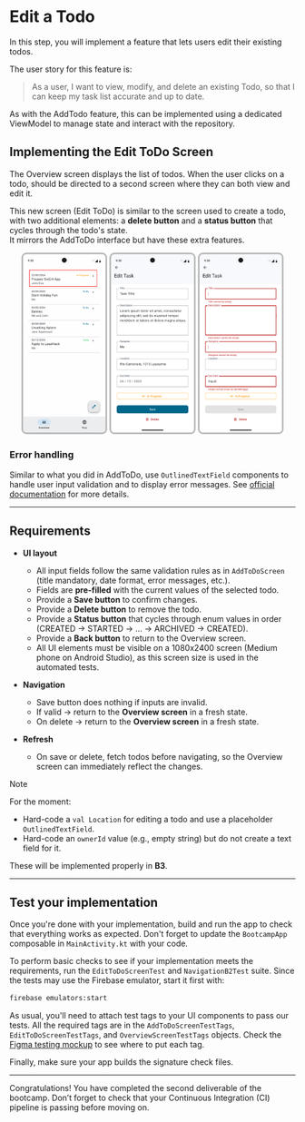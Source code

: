 # Edit a Todo

In this step, you will implement a feature that lets users edit their existing todos.

The user story for this feature is:

> As a user, I want to view, modify, and delete an existing Todo, so that I can keep my task list accurate and up to date.

As with the AddTodo feature, this can be implemented using a dedicated ViewModel to manage state and interact with the repository.

## Implementing the Edit ToDo Screen

The Overview screen displays the list of todos.
When the user clicks on a todo, should be directed to a second screen where they can both view and edit it.

This new screen (Edit ToDo) is similar to the screen used to create a todo, with two additional elements: a **delete button** and a **status button** that cycles through the todo's state.  
It mirrors the AddToDo interface but have these extra features.

<p align="center">
   <img alt="click to view a to-do" src="assets/EditInputOverviewScreen.png" width="30%" />
   <img alt="Edit a to-do" src="assets/EditToDoScreen.png" width="30%" />
   <img alt="Edit a to-do input validation" src="assets/EditToDoScreenValidation.png" width="30%" />

</p>

### Error handling

Similar to what you did in AddToDo, use `OutlinedTextField` components to handle user input validation and to display error messages. See [official documentation](https://developer.android.com/develop/ui/compose/quick-guides/content/validate-input#validate_input_as_the_user_types_2) for more details.

---

## Requirements

- **UI layout**  
  - All input fields follow the same validation rules as in `AddToDoScreen` (title mandatory, date format, error messages, etc.).  
  - Fields are **pre-filled** with the current values of the selected todo.  
  - Provide a **Save button** to confirm changes.  
  - Provide a **Delete button** to remove the todo.  
  - Provide a **Status button** that cycles through enum values in order (CREATED → STARTED → … → ARCHIVED → CREATED).  
  - Provide a **Back button** to return to the Overview screen.  
  - All UI elements must be visible on a 1080x2400 screen (Medium phone on Android Studio), as this screen size is used in the automated tests.

- **Navigation**  
  - Save button does nothing if inputs are invalid.  
  - If valid → return to the **Overview screen** in a fresh state.  
  - On delete → return to the **Overview screen** in a fresh state.  

- **Refresh**  
  - On save or delete, fetch todos before navigating, so the Overview screen can immediately reflect the changes.  

> [!NOTE]  
> For the moment:  
>
> - Hard-code a `val Location` for editing a todo and use a placeholder `OutlinedTextField`.  
> - Hard-code an `ownerId` value (e.g., empty string) but do not create a text field for it.  
>
> These will be implemented properly in **B3**.

---

## Test your implementation

Once you're done with your implementation, build and run the app to check that everything works as expected. Don't forget to update the `BootcampApp` composable in `MainActivity.kt` with your code.

To perform basic checks to see if your implementation meets the requirements, run the `EditToDoScreenTest` and `NavigationB2Test` suite. Since the tests may use the Firebase emulator, start it first with:

```bash
firebase emulators:start
```

As usual, you'll need to attach test tags to your UI components to pass our tests. All the required tags are in the `AddToDoScreenTestTags`, `EditToDoScreenTestTags`, and `OverviewScreenTestTags` objects. Check the [Figma testing mockup](https://www.figma.com/design/IDm3NGS988Myo01P0Wa0Cr/TO-DO-APP-Mockup-FALL?node-id=435-3350) to see where to put each tag.


Finally, make sure your app builds the signature check files.

---

Congratulations! You have completed the second deliverable of the bootcamp. Don’t forget to check that your Continuous Integration (CI) pipeline is passing before moving on.

